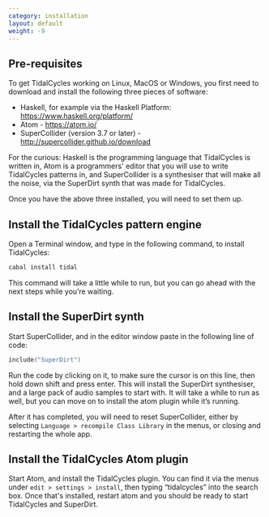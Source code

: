```yaml
---
category: installation
layout: default
weight: -9
---
```


## Pre-requisites

To get TidalCycles working on Linux, MacOS or
Windows, you first need to download and install the following three
pieces of software:

* Haskell, for example via the Haskell Platform: https://www.haskell.org/platform/
* Atom - https://atom.io/ 
* SuperCollider (version 3.7 or later) - http://supercollider.github.io/download 

For the curious: Haskell is the programming language that TidalCycles
is written in, Atom is a programmers' editor that you will use to
write TidalCycles patterns in, and SuperCollider is a synthesiser that
will make all the noise, via the SuperDirt synth that was made for
TidalCycles.

Once you have the above three installed, you will need to set them up.

## Install the TidalCycles pattern engine

Open a Terminal window, and type in the following command, to install TidalCycles:

~~~~bash
cabal install tidal
~~~~

This command will take a little while to run, but you can go ahead
with the next steps while you’re waiting.

## Install the SuperDirt synth

Start SuperCollider, and in the editor window paste in the following line of code:

~~~~c
include("SuperDirt")
~~~~

Run the code by clicking on it, to make sure the cursor is on this
line, then hold down shift and press enter. This will install the
SuperDirt synthesiser, and a large pack of audio samples to start
with. It will take a while to run as well, but you can move on to
install the atom plugin while it’s running.

After it has completed, you will need to reset SuperCollider, either
by selecting `Language > recompile Class Library` in the menus, or
closing and restarting the whole app.

## Install the TidalCycles Atom plugin

Start Atom, and install the TidalCycles plugin. You can find it via
the menus under `edit > settings > install`, then typing “tidalcycles”
into the search box. Once that's installed, restart atom and you
should be ready to start TidalCycles and SuperDirt.

